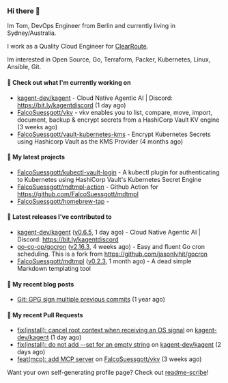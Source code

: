 ### Hi there 👋

Im Tom, DevOps Engineer from Berlin and currently living in Sydney/Australia.

I work as a Quality Cloud Engineer for [ClearRoute](https://clearroute.io).

Im interested in Open Source, Go, Terraform, Packer, Kubernetes, Linux, Ansible, Git.

#### 👷 Check out what I'm currently working on

- [kagent-dev/kagent](https://github.com/kagent-dev/kagent) - Cloud Native Agentic AI | Discord: https://bit.ly/kagentdiscord (1 day ago)
- [FalcoSuessgott/vkv](https://github.com/FalcoSuessgott/vkv) - vkv enables you to list, compare, move, import, document, backup &amp; encrypt secrets from a HashiCorp Vault KV engine (3 weeks ago)
- [FalcoSuessgott/vault-kubernetes-kms](https://github.com/FalcoSuessgott/vault-kubernetes-kms) - Encrypt Kubernetes Secrets using Hashicorp Vault as the KMS Provider (4 months ago)

#### 🌱 My latest projects

- [FalcoSuessgott/kubectl-vault-login](https://github.com/FalcoSuessgott/kubectl-vault-login) - A kubectl plugin for authenticating to Kubernetes using HashiCorp Vault&#39;s Kubernetes Secret Engine
- [FalcoSuessgott/mdtmpl-action](https://github.com/FalcoSuessgott/mdtmpl-action) - Github Action for https://github.com/FalcoSuessgott/mdtmpl
- [FalcoSuessgott/homebrew-tap](https://github.com/FalcoSuessgott/homebrew-tap) - 

#### 🔭 Latest releases I've contributed to

- [kagent-dev/kagent](https://github.com/kagent-dev/kagent) ([v0.6.5](https://github.com/kagent-dev/kagent/releases/tag/v0.6.5), 1 day ago) - Cloud Native Agentic AI | Discord: https://bit.ly/kagentdiscord
- [go-co-op/gocron](https://github.com/go-co-op/gocron) ([v2.16.3](https://github.com/go-co-op/gocron/releases/tag/v2.16.3), 4 weeks ago) - Easy and fluent Go cron scheduling. This is a fork from https://github.com/jasonlvhit/gocron
- [FalcoSuessgott/mdtmpl](https://github.com/FalcoSuessgott/mdtmpl) ([v0.2.3](https://github.com/FalcoSuessgott/mdtmpl/releases/tag/v0.2.3), 1 month ago) - A dead simple Markdown templating tool

#### 📜 My recent blog posts

- [Git: GPG sign multiple previous commits](https://morelly.de/post/20240328_git_gpg_sign_commits/) (1 year ago)

#### 🔨 My recent Pull Requests

- [fix(install): cancel root context when receiving an OS signal](https://github.com/kagent-dev/kagent/pull/810) on [kagent-dev/kagent](https://github.com/kagent-dev/kagent) (1 day ago)
- [fix(install): do not add --set for an empty string](https://github.com/kagent-dev/kagent/pull/807) on [kagent-dev/kagent](https://github.com/kagent-dev/kagent) (2 days ago)
- [feat(mcp): add MCP server](https://github.com/FalcoSuessgott/vkv/pull/390) on [FalcoSuessgott/vkv](https://github.com/FalcoSuessgott/vkv) (3 weeks ago)

Want your own self-generating profile page? Check out [readme-scribe](https://github.com/muesli/readme-scribe)!